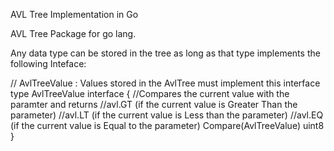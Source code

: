 AVL Tree Implementation in Go

AVL Tree Package for go lang.

Any data type can be stored in the tree as long as that type implements the following
Inteface:

// AvlTreeValue : Values stored in the AvlTree must implement this interface
type AvlTreeValue interface {
	//Compares the current value with the paramter and returns
	//avl.GT (if the current value is Greater Than the parameter)
	//avl.LT (if the current value is Less than the parameter)
	//avl.EQ (if the current value is Equal to the parameter)
	Compare(AvlTreeValue) uint8
}
